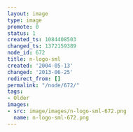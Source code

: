 ```yaml
---
layout: image
type: image
promote: 0
status: 1
created_ts: 1084408503
changed_ts: 1372159389
node_id: 672
title: n-logo-sml
created: '2004-05-13'
changed: '2013-06-25'
redirect_from: []
permalink: "/node/672/"
tags:
- Older
images:
- src: image/images/n-logo-sml-672.png
  name: n-logo-sml-672.png
---
```


